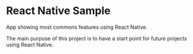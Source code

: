 # React Native Sample
App showing most commons features using React Native.

The main purpose of this project is to have a start point for future projects using React Native.
